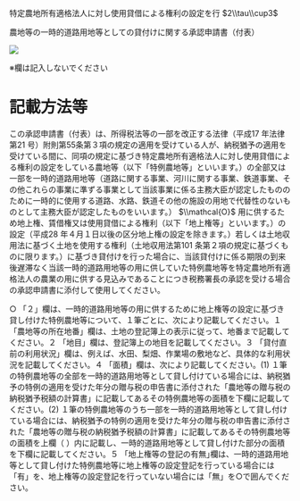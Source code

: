 特定農地所有適格法人に対し使用貸借による権利の設定を行 $2\\tau\\cup3$

農地等の一時的道路用地等としての貸付けに関する承認申請書（付表）

![](https://www.nta.go.jp/tmp/b80086c4-fb0d-4ac4-b111-8cc252df11a7/images/4979620bb14c52d3ef7090fc01306cc8d0121b2d2300d09c178d6342266d63f2.jpg)

※欄は記入しないでください

# 記載方法等

この承認申請書（付表）は、所得税法等の一部を改正する法律（平成17 年法律第21 号）附則第55条第３項の規定の適用を受けている人が、納税猶予の適用を受けている間に、同項の規定に基づき特定農地所有適格法人に対し使用貸借による権利の設定をしている農地等（以下「特例農地等」といいます。）の全部又は一部を一時的道路用地等（道路に関する事業、河川に関する事業、鉄道事業、その他これらの事業に準ずる事業として当該事業に係る主務大臣が認定したもののために一時的に使用する道路、水路、鉄道その他の施設の用地で代替性のないものとして主務大臣が認定したものをいいます。） $\\mathcal{O}$ 用に供するため地上権、賃借権又は使用貸借による権利（以下「地上権等」といいます。）の設定（平成28 年４月１日以後の区分地上権の設定を除きます。）若しくは土地収用法に基づく土地を使用する権利（土地収用法第101 条第２項の規定に基づくものに限ります。）に基づき貸付けを行った場合に、当該貸付けに係る期限の到来後遅滞なく当該一時的道路用地等の用に供していた特例農地等を特定農地所有適格法人の農業の用に供する見込みであることにつき税務署長の承認を受ける場合の承認申請書に添付して使用してください。

○ 「２」欄は、一時的道路用地等の用に供するために地上権等の設定に基づき貸し付けた特例農地等について、１筆ごとに、次により記載してください。１ 「農地等の所在地番」欄は、土地の登記簿上の表示に従って、地番まで記載してください。２ 「地目」欄は、登記簿上の地目を記載してください。３ 「貸付直前の利用状況」欄は、例えば、水田、梨畑、作業場の敷地など、具体的な利用状況を記載してください。４ 「面積」欄は、次により記載してください。(1) １筆の特例農地等の全部を一時的道路用地等として貸し付けている場合には、納税猶予の特例の適用を受けた年分の贈与税の申告書に添付された「農地等の贈与税の納税猶予税額の計算書」に記載してあるその特例農地等の面積を下欄に記載してください。(2) １筆の特例農地等のうち一部を一時的道路用地等として貸し付けている場合には、納税猶予の特例の適用を受けた年分の贈与税の申告書に添付された「農地等の贈与税の納税猶予税額の計算書」に記載してあるその特例農地等の面積を上欄（ ）内に記載し、一時的道路用地等として貸し付けた部分の面積を下欄に記載してください。５ 「地上権等の登記の有無｣欄は、一時的道路用地等として貸し付けた特例農地等に地上権等の設定登記を行っている場合には「有」を、地上権等の設定登記を行っていない場合には「無」を○で囲んでください。